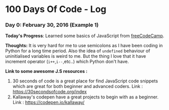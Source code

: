 # 100 Days Of Code - Log

### Day 0: February 30, 2016 (Example 1)
**Today's Progress**: Learned some basics of JavaScript from [freeCodeCamp](https://learn.freecodecamp.org).

**Thoughts:** It is very hard for me to use semicolons as I have been coding in Python for a long time period. Also the idea of ``undefined`` behaviour of uninitialised variables is weird to me. But the thing I love that it have increment operator (``i++``,``i--``,etc..) which Python don't have.

**Link to some awesome J.S resources :** 

1. 30 seconds of code is a great place for find JavaScript code snippets which are great for both beginner and advanced coders. Link : https://30secondsofcode.org/index
2. Kallaway's codepen have a great projects to begin with as a beginner. Link : https://codepen.io/kallaway/
